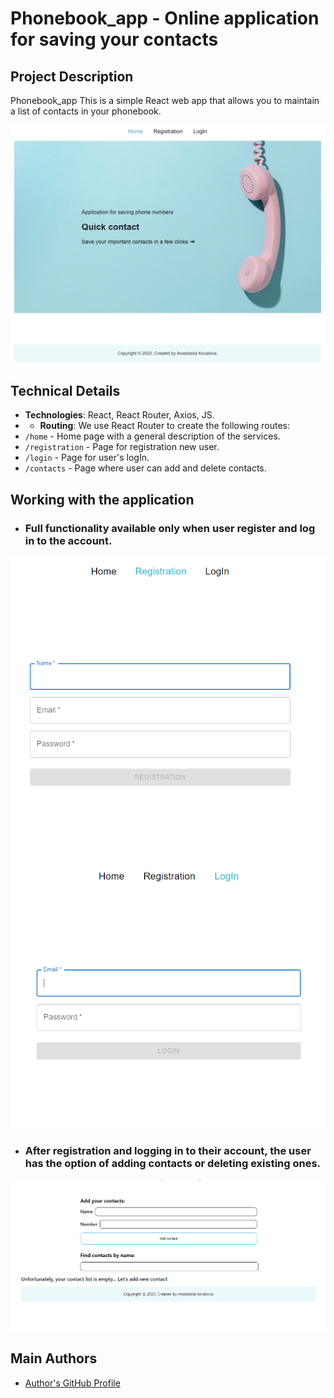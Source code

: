 # Phonebook_app - Online application for saving your contacts

## Project Description
Phonebook_app This is a simple React web app that allows you to maintain a list of contacts in your phonebook.

![Screenshot of main page](./public/main.png)

## Technical Details
- **Technologies**: React, React Router, Axios, JS.
- - **Routing**: We use React Router to create the following routes:
- `/home` - Home page with a general description of the services.
- `/registration` - Page for registration new user.
- `/login` - Page for user's logIn.
- `/contacts` - Page where user can add and delete contacts.

## Working with the application

- ### Full functionality available only when user register and log in to the account.

![Screenshot of registration page](./public/registr.png)
![Screenshot of login page](./public/login.png)

- ### After registration and logging in to their account, the user has the option of adding contacts or deleting existing ones.

![Screenshot of Add Contact Form](./public/contactForm.png)
## Main Authors
- [Author's GitHub Profile](https://github.com/kovalovaanastasiia)
